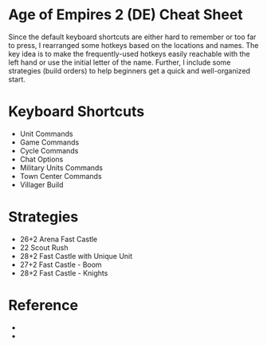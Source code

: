# Age of Empires 2 (DE) Cheat Sheet

Since the default keyboard shortcuts are either hard to remember or too far to press, I rearranged some hotkeys based on the locations and names. The key idea is to make the frequently-used hotkeys easily reachable with the left hand or use the initial letter of the name. Further, I include some strategies (build orders) to help beginners get a quick and well-organized start.

# Keyboard Shortcuts

- Unit Commands
- Game Commands
- Cycle Commands
- Chat Options
- Military Units Commands
- Town Center Commands
- Villager Build

# Strategies

- 26+2 Arena Fast Castle
- 22 Scout Rush
- 28+2 Fast Castle with Unique Unit
- 27+2 Fast Castle - Boom
- 28+2 Fast Castle - Knights

# Reference

- [Keyboard Shortcuts by Meng]: https://www.bilibili.com/video/av22359198

- [Build Orders by Cicero]: https://www.aoezone.net/threads/interactive-build-order-guide.150157/

  

